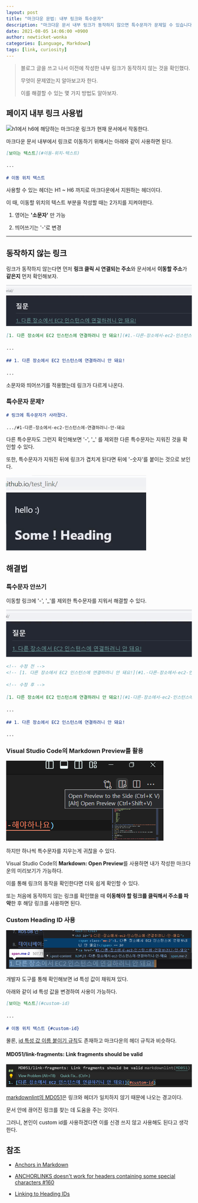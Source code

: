 ```yaml
---
layout: post
title: "마크다운 문법: 내부 링크와 특수문자"
description: "마크다운 문서 내부 링크가 동작하지 않으면 특수문자가 문제일 수 있습니다. 특수문자 제거, 미리보기, custom id로 해결해봅시다!"
date: 2021-08-05 14:06:00 +0900
author: newticket-wonka
categories: [Language, Markdown]
tags: [link, curiosity]
---
```


> 블로그 글을 쓰고 나서 이전에 작성한 내부 링크가 동작하지 않는 것을 확인했다.
>
> 무엇이 문제였는지 알아보고자 한다.
>
> 이를 해결할 수 있는 몇 가지 방법도 알아보자.

## 페이지 내부 링크 사용법

![h1에서 h6에 해당하는 마크다운 링크가 현재 문서에서 작동한다.](/assets/img/21-08-05/test_link.gif "클릭 마다 해당하는 부분으로 이동하는 화면")

마크다운 문서 내부에서 링크로 이동하기 위해서는 아래와 같이 사용하면 된다.

```markdown
[보이는 텍스트](#이동-위치-텍스트)

...

# 이동 위치 텍스트
```

사용할 수 있는 헤더는 H1 ~ H6 까지로 마크다운에서 지원하는 헤더이다.

이 때, 이동할 위치의 텍스트 부분을 작성할 때는 2가지를 지켜야한다.

1. 영어는 **'소문자'** 만 가능

2. 띄어쓰기는 '-'로 변경

---

## 동작하지 않는 링크

링크가 동작하지 않는다면 먼저 **링크 클릭 시 연결되는 주소**와 문서에서 **이동할 주소**가 **같은지** 먼저 확인해보자.

![동일 문서의 하이퍼링크와 목표 위치의 주소가 다르다.](/assets/img/21-08-05/wrong_link_example.gif "마크다운 내부 링크가 동작하지 않는다.")

```markdown
[1. 다른 장소에서 EC2 인스턴스에 연결하려니 안 돼요!](#1.-다른-장소에서-ec2-인스턴스에-연결하려니-안-돼요!)

...

## 1. 다른 장소에서 EC2 인스턴스에 연결하려니 안 돼요!

...
```

소문자와 띄어쓰기를 적용했는데 링크가 다르게 나온다.

### 특수문자 문제?

```markdown
# 링크에 특수문자가 사라졌다.

.../#1-다른-장소에서-ec2-인스턴스에-연결하려니-안-돼요
```

다른 특수문자도 그런지 확인해보면 '-', '\_' 를 제외한 다른 특수문자는 지워진 것을 확인할 수 있다.

또한, 특수문자가 지워진 뒤에 링크가 겹치게 된다면 뒤에 '-숫자'를 붙이는 것으로 보인다.

![하이폰, 언더스코어 제외한 다른 특수문자는 주소가 변횐되어 표시된다.](/assets/img/21-08-05/special_characters_link.gif "일부 특수문자를 포함한 링크 동작 실험")

## 해결법

### 특수문자 안쓰기

이동할 링크에 '-', '\_'를 제외한 특수문자를 지워서 해결할 수 있다.

![하이퍼링크를 통해 동일 문서의 목표 위치로 이동한다.](/assets/img/21-08-05/working_link_example.gif "마크다운 내부 링크가 동작한다.")

```markdown
<!-- 수정 전 -->
<!-- [1. 다른 장소에서 EC2 인스턴스에 연결하려니 안 돼요!](#1.-다른-장소에서-ec2-인스턴스에-연결하려니-안-돼요!) -->

<!-- 수정 후 -->

[1. 다른 장소에서 EC2 인스턴스에 연결하려니 안 돼요!](#1-다른-장소에서-ec2-인스턴스에-연결하려니-안-돼요)

...

## 1. 다른 장소에서 EC2 인스턴스에 연결하려니 안 돼요!

...
```

### Visual Studio Code의 Markdown Preview를 활용

![우측 상단 visual studio code의 markdown preview를 여는 버튼이 활성화되어있다.](/assets/img/21-08-05/vscode_markdown_preview.png "visual studio code의 open preview 버튼")

하지만 하나씩 특수문자를 지우는게 귀찮을 수 있다.

Visual Studio Code의 **Markdown: Open Preview**를 사용하면 내가 작성한 마크다운의 미리보기가 가능하다.

이를 통해 링크의 동작을 확인한다면 더욱 쉽게 확인할 수 있다.

또는 처음에 동작하지 않는 링크를 확인했을 때 **이동해야 할 링크를 클릭해서 주소를 파악**한 후 해당 링크를 사용하면 된다.

### Custom Heading ID 사용

![html header의 id가 text의 띄어쓰기와 특수문자가 변경된 형태이다.](/assets/img/21-08-05/html_heading_id.png "자동으로 채워진 header의 id")

개발자 도구를 통해 확인해보면 id 특성 값이 채워져 있다.

아래와 같이 id 특성 값을 변경하여 사용이 가능하다.

```markdown
[보이는 텍스트](#custom-id)

...

# 이동 위치 텍스트 {#custom-id}
```

몰론, [id 특성 값 이름 붙이기 규칙](https://developer.mozilla.org/ko/docs/Web/HTML/Global_attributes/id)도 존재하고 마크다운의 헤더 규칙과 비슷하다.

#### MD051/link-fragments: Link fragments should be valid

![custom id를 적용하자 visual studio code에서 MD051 problem이 발생했다.](/assets/img/21-08-05/md051.png "링크에 경고가 발생")

[markdownlint의 MD051](https://github.com/DavidAnson/markdownlint/blob/main/doc/md051.md)은 링크와 헤더가 일치하지 않기 때문에 나오는 경고이다.

문서 안에 끊어진 링크를 찾는 데 도움을 주는 것이다.

그러니, 본인이 custom id를 사용하겠다면 이를 신경 쓰지 않고 사용해도 된다고 생각한다.

## 참조

- [Anchors in Markdown](https://gist.github.com/asabaylus/3071099)

- [ANCHORLINKS doesn't work for headers containing some special characters #160](https://github.com/sirthias/pegdown/issues/160)

- [Linking to Heading IDs](https://www.markdownguide.org/extended-syntax/#linking-to-heading-ids)